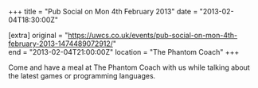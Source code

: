 +++
title = "Pub Social on Mon 4th February 2013"
date = "2013-02-04T18:30:00Z"

[extra]
original = "https://uwcs.co.uk/events/pub-social-on-mon-4th-february-2013-1474489072912/"    
end = "2013-02-04T21:00:00Z"
location = "The Phantom Coach"
+++

Come and have a meal at The Phantom Coach with us while talking about the latest games or programming languages.

